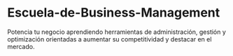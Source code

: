 # Escuela-de-Business-Management
Potencia tu negocio aprendiendo herramientas de administración, gestión y optimización orientadas a aumentar su competitividad y destacar en el mercado.
